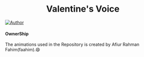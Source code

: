 <h1 align="center">
    Valentine's Voice
</h1>

[![Author](https://img.shields.io/badge/author-GovindCodes-green)](https://github.com/GovindCodes)

#### OwnerShip
 The animations used in the Repository is created by Afiur Rahman Fahim(faahim).:smile:
